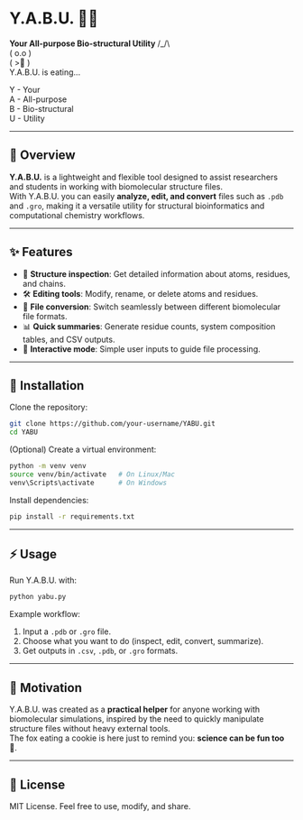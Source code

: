 # Y.A.B.U. 🦊🍪

**Your All-purpose Bio-structural Utility**
               /\_/\      
              ( o.o )      
              ( >🍪 )      
        Y.A.B.U. is eating...

   Y - Your  
   A - All-purpose  
   B - Bio-structural  
   U - Utility

---

## 📌 Overview
**Y.A.B.U.** is a lightweight and flexible tool designed to assist researchers and students in working with biomolecular structure files.  
With Y.A.B.U. you can easily **analyze, edit, and convert** files such as `.pdb` and `.gro`, making it a versatile utility for structural bioinformatics and computational chemistry workflows.  

---

## ✨ Features
- 🧬 **Structure inspection**: Get detailed information about atoms, residues, and chains.  
- 🛠 **Editing tools**: Modify, rename, or delete atoms and residues.  
- 🔄 **File conversion**: Switch seamlessly between different biomolecular file formats.  
- 📊 **Quick summaries**: Generate residue counts, system composition tables, and CSV outputs.  
- 🎯 **Interactive mode**: Simple user inputs to guide file processing.  

---

## 🚀 Installation
Clone the repository:
```bash
git clone https://github.com/your-username/YABU.git
cd YABU
```

(Optional) Create a virtual environment:
```bash
python -m venv venv
source venv/bin/activate   # On Linux/Mac
venv\Scripts\activate      # On Windows
```

Install dependencies:
```bash
pip install -r requirements.txt
```

---

## ⚡ Usage
Run Y.A.B.U. with:
```bash
python yabu.py
```

Example workflow:
1. Input a `.pdb` or `.gro` file.  
2. Choose what you want to do (inspect, edit, convert, summarize).  
3. Get outputs in `.csv`, `.pdb`, or `.gro` formats.  

---

## 🦊 Motivation
Y.A.B.U. was created as a **practical helper** for anyone working with biomolecular simulations, inspired by the need to quickly manipulate structure files without heavy external tools.  
The fox eating a cookie is here just to remind you: **science can be fun too** 🍪.  

---

## 📖 License
MIT License. Feel free to use, modify, and share.  
